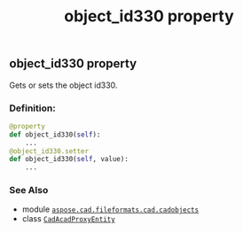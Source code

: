 ﻿---
title: object_id330 property
second_title: Aspose.CAD for Python via .NET API References
description: 
type: docs
weight: 460
url: /python-net/aspose.cad.fileformats.cad.cadobjects/cadacadproxyentity/object_id330/
is_root: false
---

## object_id330 property


Gets or sets the object id330.
### Definition:
```python
@property
def object_id330(self):
    ...
@object_id330.setter
def object_id330(self, value):
    ...
```

### See Also
* module [`aspose.cad.fileformats.cad.cadobjects`](../../)
* class [`CadAcadProxyEntity`](/cad/python-net/aspose.cad.fileformats.cad.cadobjects/cadacadproxyentity)
